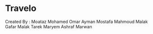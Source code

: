 # Travelo 
Created By : Moataz Mohamed 
Omar Ayman 
Mostafa Mahmoud 
Malak Gafar
Malak Tarek
Maryem Ashraf
Marwan
